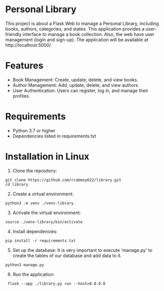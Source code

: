# Personal Library
This project is about a Flask Web to manage a Personal Library, including books, authors, categories, and states. This application provides a user-friendly interface to manage a book collection.
Also, the web have user management (login and sign-up).
The application will be available at http://localhost:5000/

# Features

- Book Management: Create, update, delete, and view books.
- Author Management: Add, update, delete, and view authors.
- User Authentication: Users can register, log in, and manage their profiles.

# Requirements

- Python 3.7 or higher
- Dependencies listed in requirements.txt

# Installation in Linux

1. Clone the repository:
  ```
  git clone https://github.com/rcabmoy622/library.git
  cd library
  ```

2. Create a virtual environment:
  ```
  python3 -m venv ./venv-library
  ```

3. Activate the virtual environment:
  ```
  source ./venv-library/bin/activate
  ```

4. Install dependencies:
  ```
  pip install -r requirements.txt
  ```

5. Set up the database:
It is very important to execute 'manage.py' to create the tables of our database and add data to it.
  ```
  python3 manage.py
  ```

6. Run the application:
  ```
   flask --app ./library.py run --host=0.0.0.0
  ```
